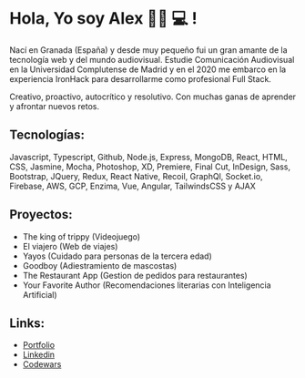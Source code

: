 # Hola, Yo soy Alex 👋🏾 💻 !

Nací en Granada (España) y desde muy pequeño fui un gran amante de la tecnología web y del mundo audiovisual. Estudie Comunicación Audiovisual en la Universidad Complutense de Madrid y en el 2020 me embarco en la experiencia IronHack para desarrollarme como profesional Full Stack.

Creativo, proactivo, autocrítico y resolutivo. Con muchas ganas de aprender y afrontar nuevos retos.

## Tecnologías: 
Javascript, Typescript, Github, Node.js, Express, MongoDB, React, HTML, CSS, Jasmine, Mocha, Photoshop, XD, Premiere, Final Cut, InDesign, Sass, Bootstrap, JQuery, Redux, React Native, Recoil, GraphQl, Socket.io, Firebase, AWS, GCP, Enzima, Vue, Angular, TailwindsCSS y AJAX

## Proyectos:
- The king of trippy (Videojuego)
- El viajero (Web de viajes)
- Yayos (Cuidado para personas de la tercera edad)
- Goodboy (Adiestramiento de mascostas)
- The Restaurant App (Gestion de pedidos para restaurantes)
- Your Favorite Author (Recomendaciones literarias con Inteligencia Artificial)

## Links: 
- <a href="https://portfolio-nine-rose.vercel.app/">Portfolio</a>
- <a href="https://www.linkedin.com/in/alexgarciarodriguez/">Linkedin</a>
- <a href="https://www.codewars.com/users/agarci1994">Codewars</a>

